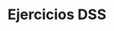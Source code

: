 # Ejercicios DSS

<p align="center">
<img src="Imagenes/uca.png" alt="JuveYell" width="3000px >
</p>
